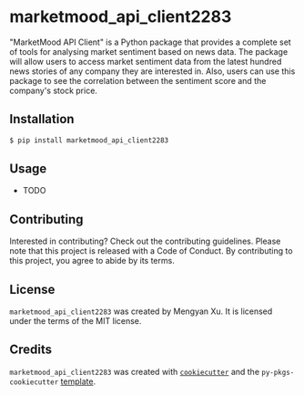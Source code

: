 # marketmood_api_client2283

"MarketMood API Client" is a Python package that provides a complete set of tools for analysing market sentiment based on news data. The package will allow users to access market sentiment data from the latest hundred news stories of any company they are interested in. Also, users can use this package to see the correlation between the sentiment score and the company's stock price.


## Installation

```bash
$ pip install marketmood_api_client2283
```

## Usage

- TODO

## Contributing

Interested in contributing? Check out the contributing guidelines. Please note that this project is released with a Code of Conduct. By contributing to this project, you agree to abide by its terms.

## License

`marketmood_api_client2283` was created by Mengyan Xu. It is licensed under the terms of the MIT license.

## Credits

`marketmood_api_client2283` was created with [`cookiecutter`](https://cookiecutter.readthedocs.io/en/latest/) and the `py-pkgs-cookiecutter` [template](https://github.com/py-pkgs/py-pkgs-cookiecutter).
